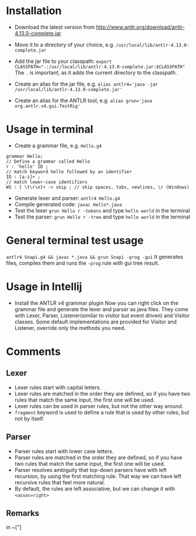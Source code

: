 # Installation

- Download the latest version from http://www.antlr.org/download/antlr-4.13.0-complete.jar

- Move it to a directory of your choice, e.g. `/usr/local/lib/antlr-4.13.0-complete.jar`
- Add the jar file to your classpath: `export CLASSPATH=".:/usr/local/lib/antlr-4.13.0-complete.jar:$CLASSPATH"`
  The `.` is important, as it adds the current directory to the classpath.
- Create an alias for the jar file, e.g. `alias antlr4='java -jar /usr/local/lib/antlr-4.13.0-complete.jar'`
- Create an alias for the ANTLR tool, e.g. `alias grun='java org.antlr.v4.gui.TestRig'`

# Usage in terminal

- Create a grammar file, e.g. `Hello.g4`
```
grammar Hello;
// Define a grammar called Hello
r : 'hello' ID ;
// match keyword hello followed by an identifier
ID : [a-z]+ ;
// match lower-case identifiers
WS : [ \t\r\n]+ -> skip ; // skip spaces, tabs, newlines, \r (Windows)
```
- Generate lexer and parser: `antlr4 Hello.g4`
- Compile generated code: `javac Hello*.java`
- Test the lexer `grun Hello r -tokens` and type `hello world` in the terminal
- Test the parser: `grun Hello r -tree` and type `hello world` in the terminal


# General terminal test usage
`antlr4 Snapi.g4 && javac *.java && grun Snapi -prog -gui`
It generates files, compiles them and runs the `-prog` rule with gui tree result.

# Usage in Intellij
- Install the ANTLR v4 grammar plugin
  Now you can right click on the grammar file and generate the lexer and parser as java files.
  They come with Lexer, Parser, Listener(similar to visitor but event driven) and Visitor classes.
  Some default implementations are provided for Visitor and Listener, override only the methods you need.

# Comments
## Lexer
- Lexer rules start with capital letters.
- Lexer rules are matched in the order they are defined, so if you have two rules that match the same input, the first one will be used.
- Lexer rules can be used in parser rules, but not the other way around.
- `fragment` keyword is used to define a rule that is used by other rules, but not by itself.

## Parser
- Parser rules start with lower case letters.
- Parser rules are matched in the order they are defined, so if you have two rules that match the same input, the first one will be used.
- Parser resolves ambiguity that top-down parsers have with left recursion, by using the first matching rule. That way we can have left recursive rules that feel more natural.
- By default, the rules are left associative, but we can change it with `<assoc=right>`

## Remarks
in ~["]